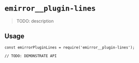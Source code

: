 # `emirror__plugin-lines`

> TODO: description

## Usage

```
const emirrorPluginLines = require('emirror__plugin-lines');

// TODO: DEMONSTRATE API
```
